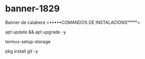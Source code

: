 # banner-1829
Banner de calabera 
<•••••COMANDOS DE INSTALACIONS°°°°°>


apt update && apt upgrade -y

termux-setup-storage

pkg install git -y

